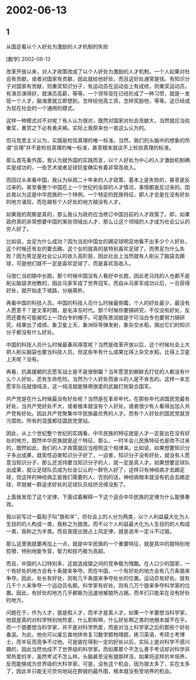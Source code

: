 # 2002-06-13

## 1

从国足看以个人好处为激励的人才机制的失败

[数学] 2002-06-13

改革开放以来，对人才政策改成了以个人好处为激励的人才机制。一个人如果对社会有贡献，或者对国家有贡献，因此就给他好处，而且这好处通常是钱。有知识分子对国家有贡献，则重奖知识分子，有运动员在运动会上有成绩，则重奖运动员，有演员演得好，就演员高薪，等等。一个领导现在已经形成了一种习惯，就是一发现一个人才，脑海里就立即想到，怎样给他高工资，怎样奖励他，等等。这已经成为现在社会的一个通用的模式。

这样一种模式对不对呢？有人认为很对，既然对国家对社会贡献大，当然就应当给重奖，重赏之下必有勇夫嘛。实际上我原来也一直这么认为的。

但马克思主义认为，实践是检验真理的唯一标准。当然，我们的头脑中的想象的所谓“合理”并不是检验真理的唯一标准，甚至根本就谈不上检验真理的标准。

那么首先看外国，我认为就外国的实践而言，以个人好处为中心的人才激励机制确实是成功的，一些艺术或者足球巨星确实有着非常高收入。

而回过头来看中国，我认为纵观二十年来的人才政策，基本上是失败的，甚至是反过来的。甚至看整个中国在上一个世纪的全部的人才情况，事情都是反过来的。因此我以为这是中华民族的一个特例，一个特定的民族特征，即人才总是在没有好处的地方涌现，而在越有个人好处的地方越没有人才。

如果我的观察是真的，那么我认为政府应当修订中国目前的人才政策了。即，如果政府真的非常想要中国的某些领域出人才，那么让这个领域的人才成为社会公认的穷人好了。

比如说，女足为什么成功？因为当初中国女的踢足球明显地看不出多少个人好处，这个时候还有女的要去踢，这个女的就真的是特别喜欢足球了。而男足为什么失败？因为男足是社会公认的收入高阶层，因此社会上当然就有人削尖了脑袋去踢球，可是他们就不一定是喜欢足球了，而是喜欢高收入。

马俊仁当初搞中长跑，那个时候中国没有人看好中长跑，因此老马找的人也都不是削尖脑袋求他教的，因此马家军成了世界冠军。而自从马家军成功以后，一旦获得好处，就开始走下坡路，分崩离析。

再看中国的科技人员。中国的科技人员什么时候最倒霉，个人的好处最少，最没有人愿意干？是文革时期，是毛泽东时代。那个时候你要搞研究，不仅没有好处，反而还要有可能被扣上一顶白专的帽子。可是陈景润就是宁可当白专也要努力搞研究，结果出了成绩。象卫星上天，象洲际导弹发射，象杂交水稻，搞出它们的知识分子都没有什么好处。

中国的科技人员什么时候最春风得意呢？当然是改革开放以后，这个时候社会上大把人削尖脑袋也要当科技人员。但这些年有什么成果比得上杂交水稻，比得上卫星上天呢？没有。

再看，抗美援朝的志愿军战士是不是很倒霉？当年愿意到朝鲜去打仗的人都没有什么个人好处，还有生命危险。当然为个人好处而奋斗的人是不肯去的。这样一来志愿军队伍就很纯洁，这一纯洁就能够用很差的武器打败联合国军。

共产党是在什么时候最没有好处呢？当然是在革命年代，在那些年代进国民党最有好处，当共产党好处不大，或者根本就没有个人好处，或者很少有人看得出加入共产党有好处。因此共产党聚集中华民族最优秀的人才。而有个人好处的国民党就贪污腐败。所有的混蛋都往国民党里钻。

因此，从上个世纪整个世纪的实践看，中华民族的特征就是人才一定是出在没有好处的地方。既然中华民族就是这个特征，那么，一时半会儿民族特征也是改不过来的，既然如此，我们的人才政策就应当按照这个规律来。比如说，如果想要知识分子多出成果，就索性迫害知识分子好了，一迫害，知识分子没有好处，就没有人愿意当知识分子，那么还坚持要当知识分子的人，就一定是真人才。如果想要足球队出成果，就让足球队员成为社会公认的一群穷人好了，这样只有神经病才去踢足球，但这样的神经病正是我们需要的人，否则的话，神经病根本就没有机会去踢足球，早就被一群追求好处的足球队员给挤兑得没影了。

上面我发现了这个定律，下面试着解释一下这个适合中华民族的定律为什么能够奏效。

我以前写过一篇贴子叫“狼和羊”，将社会上的人分为两类，以个人利益最大化为人生目的的人构成一类，我称之为狼类。而不以个人利益最大化为人生目的的人构成一类，我称之为羊类。而且我提出狼占上风定律，就是说羊一定斗不过狼。

那么这里我就要再加上一点，就是中华民族的一个重要特征，就是其中的狼特别地狡猾，特别地能专营，智力和技巧极为高超。

而且，中国的人口特别多，这就造成狼之间的竞争极为残酷。在人口少的国家，一个有好处的地方会有十条狼来争夺。而在中国，一个有好处的地方会有几万条狼来争夺。因此，处长有好处，则有几千条狼来争夺处长的位置。运动员有好处，就有几千个人来争夺一个运动员名额。科学家有好处，则有几万个狼来争夺科学家的位置。因此，有好处的地方几乎都极为迅速地被狼所占据。而羊们只能呆在没有好处的地方。

问题在于，作为人才，狼是假人才，而羊才是真人才。如果一个羊要想当科学家，他就是真的对科学特别地热爱，什么职称啊，什么好处啊之类的他根本就不在乎。而一个狼要想当科学家，并不是对科学热爱，而是对当上科学家之后的那些个好处垂涎。为此，他也可以废忘食地拼命复习数学题物理题，练习英语，考硕士考博士，而羊反而竞争不过他。可是狼在得到一定的好处以后，实际上是对科学不感兴趣的，因此当然也成不了世界级的科学家。而如果那个不怎么善于考试却对科学非常热爱的羊，虽然考试不怎么样，头脑甚至没有狼那样活，如果将这样的羊培养，反而能够成为世界级的大科学家。可是，没有这个机会，因为狼太多了，实在太多了，因此羊只能无可奈何地站在群狼的最外围，根本就没有受培养的机会。  




